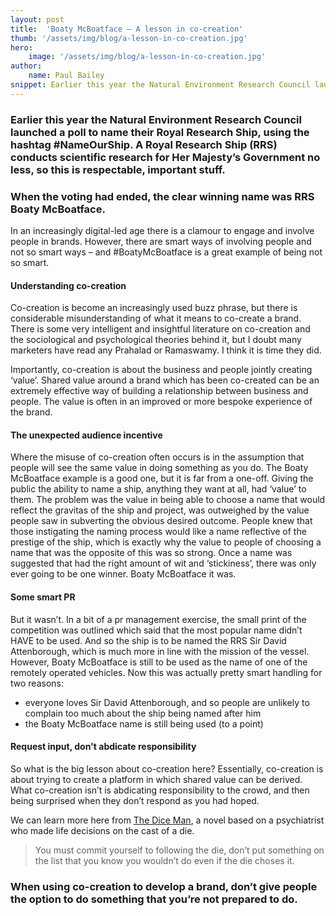 ```yaml
---
layout: post
title:  'Boaty McBoatface – A lesson in co-creation'
thumb: '/assets/img/blog/a-lesson-in-co-creation.jpg'
hero: 
    image: '/assets/img/blog/a-lesson-in-co-creation.jpg'
author: 
    name: Paul Bailey
snippet: Earlier this year the Natural Environment Research Council launched a poll to name their Royal Research Ship.
---
```


### Earlier this year the Natural Environment Research Council launched a poll to name their Royal Research Ship, using the hashtag #NameOurShip. A Royal Research Ship (RRS) conducts scientific research for Her Majesty’s Government no less, so this is respectable, important stuff.

### When the voting had ended, the clear winning name was RRS Boaty McBoatface.

In an increasingly digital-led age there is a clamour to engage and involve people in brands. However, there are smart 
ways of involving people and not so smart ways – and #BoatyMcBoatface is a great example of being not so smart.

#### Understanding co-creation

Co-creation is become an increasingly used buzz phrase, but there is considerable misunderstanding of what it means to 
co-create a brand. There is some very intelligent and insightful literature on co-creation and the sociological and 
psychological theories behind it, but I doubt many marketers have read any Prahalad or Ramaswamy. I think it is time 
they did.

Importantly, co-creation is about the business and people jointly creating ‘value’. Shared value around a brand which 
has been co-created can be an extremely effective way of building a relationship between business and people. The value 
is often in an improved or more bespoke experience of the brand.

#### The unexpected audience incentive

Where the misuse of co-creation often occurs is in the assumption that people will see the same value in doing something 
as you do. The Boaty McBoatface example is a good one, but it is far from a one-off. Giving the public the ability to 
name a ship, anything they want at all, had ‘value’ to them. The problem was the value in being able to choose a name 
that would reflect the gravitas of the ship and project, was outweighed by the value people saw in subverting the 
obvious desired outcome. People knew that those instigating the naming process would like a name reflective of the 
prestige of the ship, which is exactly why the value to people of choosing a name that was the opposite of this was 
so strong. Once a name was suggested that had the right amount of wit and ‘stickiness’, there was only ever going to 
be one winner. Boaty McBoatface it was.

#### Some smart PR

But it wasn’t. In a bit of a pr management exercise, the small print of the competition was outlined which said that the 
most popular name didn’t HAVE to be used. And so the ship is to be named the RRS Sir David Attenborough, which is much 
more in line with the mission of the vessel. However, Boaty McBoatface is still to be used as the name of one of the 
remotely operated vehicles. Now this was actually pretty smart handling for two reasons:

* everyone loves Sir David Attenborough, and so people are unlikely to complain too much about the ship being named after him
* the Boaty McBoatface name is still being used (to a point)

#### Request input, don't abdicate responsibility

So what is the big lesson about co-creation here? Essentially, co-creation is about trying to create a platform in which 
shared value can be derived. What co-creation isn’t is abdicating responsibility to the crowd, and then being surprised 
when they don’t respond as you had hoped.

We can learn more here from <a href="https://en.wikipedia.org/wiki/The_Dice_Man" target="_blank">The Dice Man</a>, a 
novel based on a psychiatrist who made life decisions on the cast of a die. 

>You must commit yourself to following the die, don’t put something on the list that you know you wouldn’t do even if 
>the die choses it.

### When using co-creation to develop a brand, don’t give people the option to do something that you’re not prepared to do.